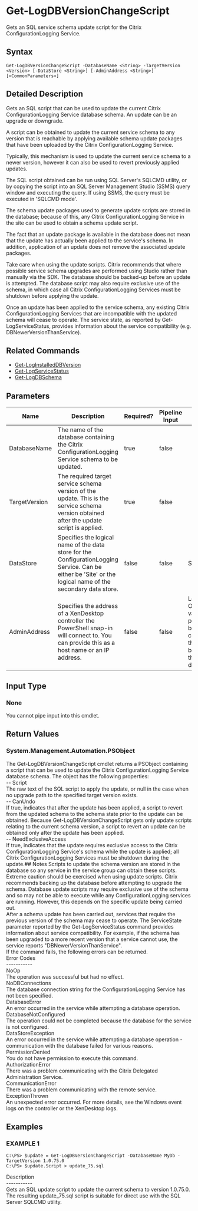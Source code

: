 ﻿# Get-LogDBVersionChangeScript

   Gets an SQL service schema update script for the Citrix ConfigurationLogging Service.

## Syntax
```
Get-LogDBVersionChangeScript -DatabaseName <String> -TargetVersion <Version> [-DataStore <String>] [-AdminAddress <String>] [<CommonParameters>]
```

## Detailed Description
   Gets an SQL script that can be used to update the current Citrix ConfigurationLogging Service database schema. An update can be an upgrade or downgrade.

A script can be obtained to update the current service schema to any version that is reachable by applying available schema update packages that have been uploaded by the Citrix ConfigurationLogging Service.

Typically, this mechanism is used to update the current service schema to a newer version, however it can also be used to revert previously applied updates.

The SQL script obtained can be run using SQL Server's SQLCMD utility, or by copying the script into an SQL Server Management Studio (SSMS) query window and executing the query. If using SSMS, the query must be executed in 'SQLCMD mode'.

The schema update packages used to generate update scripts are stored in the database; because of this, any Citrix ConfigurationLogging Service in the site can be used to obtain a schema update script.

The fact that an update package is available in the database does not mean that the update has actually been applied to the service's schema. In addition, application of an update does not remove the associated update packages.

Take care when using the update scripts. Citrix recommends that where possible service schema upgrades are performed using Studio rather than manually via the SDK. The database should be backed-up before an update is attempted. The database script may also require exclusive use of the schema, in which case all Citrix ConfigurationLogging Services must be shutdown before applying the update.

Once an update has been applied to the service schema, any existing Citrix ConfigurationLogging Services that are incompatible with the updated schema will cease to operate. The service state, as reported by Get-LogServiceStatus, provides information about the service compatibility (e.g. DBNewerVersionThanService).

## Related Commands
  * [Get-LogInstalledDBVersion](Get-LogInstalledDBVersion.html)
  * [Get-LogServiceStatus](Get-LogServiceStatus.html)
  * [Get-LogDBSchema](Get-LogDBSchema.html)
## Parameters

| Name   | Description | Required? | Pipeline Input | Default Value |
| --- | --- | --- | --- | --- |
| DatabaseName | The name of the database containing the Citrix ConfigurationLogging Service schema to be updated. | true | false |  |
| TargetVersion | The required target service schema version of the update. This is the service schema version obtained after the update script is applied. | true | false |  |
| DataStore | Specifies the logical name of the data store for the ConfigurationLogging Service. Can be either be 'Site' or the logical name of the secondary data store. | false | false | Site |
| AdminAddress | Specifies the address of a XenDesktop controller the PowerShell snap-in will connect to. You can provide this as a host name or an IP address. | false | false | Localhost. Once a value is provided by any cmdlet, this value becomes the default. |

## Input Type
### None
   You cannot pipe input into this cmdlet.
## Return Values
### System.Management.Automation.PSObject
   The Get-LogDBVersionChangeScript cmdlet returns a PSObject containing a script that can be used to update the Citrix ConfigurationLogging Service database schema. The object has the following properties:<br>-- Script<br>The raw text of the SQL script to apply the update, or null in the case when no upgrade path to the specified target version exists.<br>-- CanUndo<br>If true, indicates that after the update has been applied, a script to revert from the updated schema to the schema state prior to the update can be obtained. Because Get-LogDBVersionChangeScript gets only update scripts relating to the current schema version, a script to revert an update can be obtained only after the update has been applied.<br>-- NeedExclusiveAccess<br>If true, indicates that the update requires exclusive access to the Citrix ConfigurationLogging Service's schema while the update is applied; all Citrix ConfigurationLogging Services must be shutdown during the update.## Notes
   Scripts to update the schema version are stored in the database so any service in the service group can obtain these scripts. Extreme caution should be exercised when using update scripts. Citrix recommends backing up the database before attempting to upgrade the schema.  Database update scripts may require exclusive use of the schema and so may not be able to execute while any ConfigurationLogging services are running.  However, this depends on the specific update being carried out.<br>    After a schema update has been carried out, services that require the previous version of the schema may cease to operate.  The ServiceState parameter reported by the Get-LogServiceStatus command provides information about service compatibility.  For example, if the schema has been upgraded to a more recent version that a service cannot use, the service reports "DBNewerVersionThanService".<br>    If the command fails, the following errors can be returned.<br>    Error Codes<br>    -----------<br>    NoOp<br>        The operation was successful but had no effect.<br>    NoDBConnections<br>        The database connection string for the ConfigurationLogging Service has not been specified.<br>    DatabaseError<br>        An error occurred in the service while attempting a database operation.<br>    DatabaseNotConfigured<br>        The operation could not be completed because the database for the service is not configured.<br>    DataStoreException<br>        An error occurred in the service while attempting a database operation - communication with the database failed for various reasons.<br>    PermissionDenied<br>        You do not have permission to execute this command.<br>    AuthorizationError<br>        There was a problem communicating with the Citrix Delegated Administration Service.<br>    CommunicationError<br>        There was a problem communicating with the remote service.<br>    ExceptionThrown<br>        An unexpected error occurred.  For more details, see the Windows event logs on the controller or the XenDesktop logs.
## Examples

### EXAMPLE 1
```
C:\PS> $update = Get-LogDBVersionChangeScript -DatabaseName MyDb -TargetVersion 1.0.75.0
C:\PS> $update.Script > update_75.sql
```
   Description<br>-----------<br>Gets an SQL update script to update the current schema to version 1.0.75.0. The resulting update_75.sql script is suitable for direct use with the SQL Server SQLCMD utility.
